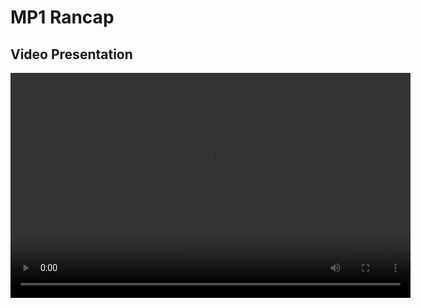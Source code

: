 # MP1 Rancap

## Video Presentation

<video width="640" height="360" controls>
  <source src="[[https://github.com/lemonani921/CSST106-CS4D-RANCAP/blob/main/4A-RANCAP-MP1.mp4](https://youtu.be/lRe4q8_qkYo)](https://youtu.be/lRe4q8_qkYo)" type="video/mp4">
  Your browser does not support the video tag.
</video>

